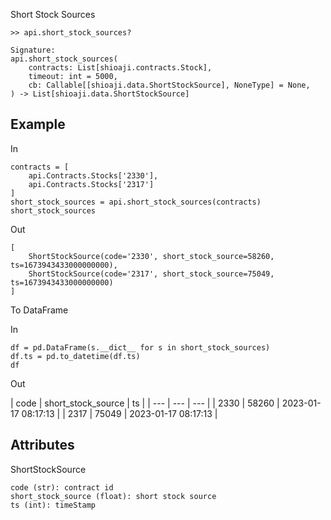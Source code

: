 Short Stock Sources

```
>> api.short_stock_sources?

Signature:
api.short_stock_sources(
    contracts: List[shioaji.contracts.Stock],
    timeout: int = 5000,
    cb: Callable[[shioaji.data.ShortStockSource], NoneType] = None,
) -> List[shioaji.data.ShortStockSource]

```

## Example

In

```
contracts = [
    api.Contracts.Stocks['2330'], 
    api.Contracts.Stocks['2317']
]
short_stock_sources = api.short_stock_sources(contracts)
short_stock_sources

```

Out

```
[
    ShortStockSource(code='2330', short_stock_source=58260, ts=1673943433000000000),
    ShortStockSource(code='2317', short_stock_source=75049, ts=1673943433000000000)
]

```

To DataFrame

In

```
df = pd.DataFrame(s.__dict__ for s in short_stock_sources)
df.ts = pd.to_datetime(df.ts)
df

```

Out

| code | short_stock_source | ts | | --- | --- | --- | | 2330 | 58260 | 2023-01-17 08:17:13 | | 2317 | 75049 | 2023-01-17 08:17:13 |

## Attributes

ShortStockSource

```
code (str): contract id
short_stock_source (float): short stock source
ts (int): timeStamp

```
